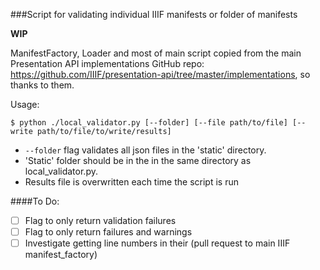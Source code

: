 ###Script for validating individual IIIF manifests or folder of manifests

**WIP**

ManifestFactory, Loader and most of main script copied from the main Presentation API implementations GitHub repo: https://github.com/IIIF/presentation-api/tree/master/implementations, so thanks to them.

Usage:

    $ python ./local_validator.py [--folder] [--file path/to/file] [--write path/to/file/to/write/results]

* `--folder` flag validates all json files in the 'static' directory.
* 'Static' folder should be in the in the same directory as local_validator.py.
* Results file is overwritten each time the script is run

####To Do:

* [ ] Flag to only return validation failures
* [ ] Flag to only return failures and warnings
* [ ] Investigate getting line numbers in their (pull request to main IIIF manifest_factory)
